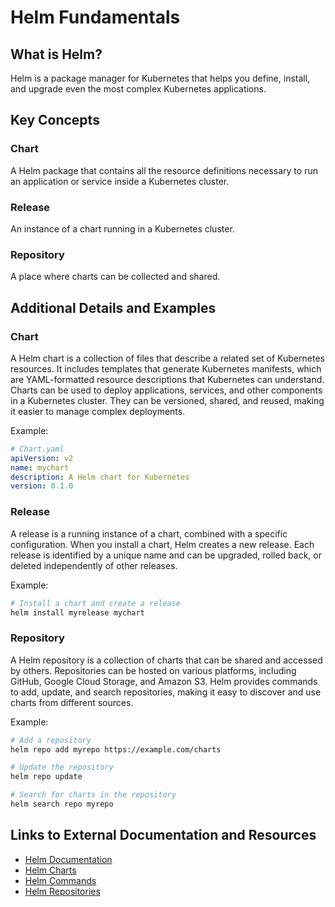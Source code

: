 # Helm Fundamentals

## What is Helm?
Helm is a package manager for Kubernetes that helps you define, install, and upgrade even the most complex Kubernetes applications.

## Key Concepts

### Chart
A Helm package that contains all the resource definitions necessary to run an application or service inside a Kubernetes cluster.

### Release
An instance of a chart running in a Kubernetes cluster.

### Repository
A place where charts can be collected and shared.

## Additional Details and Examples

### Chart
A Helm chart is a collection of files that describe a related set of Kubernetes resources. It includes templates that generate Kubernetes manifests, which are YAML-formatted resource descriptions that Kubernetes can understand. Charts can be used to deploy applications, services, and other components in a Kubernetes cluster. They can be versioned, shared, and reused, making it easier to manage complex deployments.

Example:
```yaml
# Chart.yaml
apiVersion: v2
name: mychart
description: A Helm chart for Kubernetes
version: 0.1.0
```

### Release
A release is a running instance of a chart, combined with a specific configuration. When you install a chart, Helm creates a new release. Each release is identified by a unique name and can be upgraded, rolled back, or deleted independently of other releases.

Example:
```sh
# Install a chart and create a release
helm install myrelease mychart
```

### Repository
A Helm repository is a collection of charts that can be shared and accessed by others. Repositories can be hosted on various platforms, including GitHub, Google Cloud Storage, and Amazon S3. Helm provides commands to add, update, and search repositories, making it easy to discover and use charts from different sources.

Example:
```sh
# Add a repository
helm repo add myrepo https://example.com/charts

# Update the repository
helm repo update

# Search for charts in the repository
helm search repo myrepo
```

## Links to External Documentation and Resources

- [Helm Documentation](https://helm.sh/docs/)
- [Helm Charts](https://helm.sh/docs/topics/charts/)
- [Helm Commands](https://helm.sh/docs/helm/)
- [Helm Repositories](https://helm.sh/docs/topics/chart_repository/)
